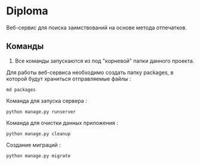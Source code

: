 # Diploma
Веб-сервис для поиска заимствований на основе метода отпечатков.

## Команды

1. Все команды запускаются из под "корневой" папки данного проекта.

Для работы веб-сервиса необходимо создать папку packages, в которой будут храниться отправляемые файлы :
```
md packages
```

Команда для запуска сервера :
```
python manage.py runserver
```

Команда для очистки данных приложения :
```
python manage.py cleanup
```

Создание миграций :
```
python manage.py migrate
```
